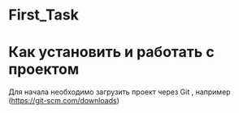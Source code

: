 # First_Task
# Как  установить и работать с проектом
Для начала необходимо загрузить проект через Git , например (https://git-scm.com/downloads)

